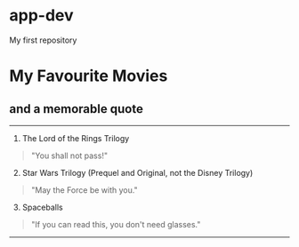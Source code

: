 # app-dev
My first repository
# My Favourite Movies
## and a memorable quote
---
1. The Lord of the Rings Trilogy
> "You shall not pass!"
2. Star Wars Trilogy (Prequel and Original, not the Disney Trilogy)
> "May the Force be with you."
3. Spaceballs
> "If you can read this, you don't need glasses."
---
